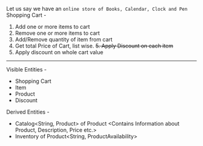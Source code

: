 Let us say we have an `online store of Books, Calendar, Clock and Pen`
Shopping Cart -
1. Add one or more items to cart
2. Remove one or more items to cart
3. Add/Remove quantity of item from cart
4. Get total Price of Cart, list wise.
~~5. Apply Discount on each item~~
6. Apply discount on whole cart value



-----
Visible Entities -
* Shopping Cart
* Item
* Product
* Discount

Derived Entities - 
* Catalog<String, Product> of Product <Contains Information about Product, Description, Price etc.>
* Inventory of Product<String, ProductAvailability> <Contians Information about curretn quantity available of the Product>










